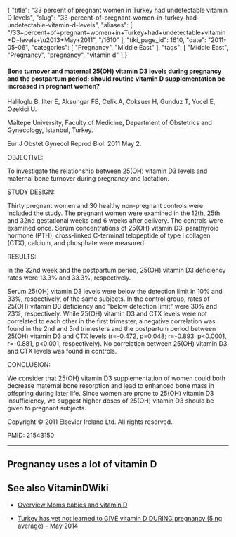 {
    "title": "33 percent of pregnant women in Turkey had undetectable vitamin D levels",
    "slug": "33-percent-of-pregnant-women-in-turkey-had-undetectable-vitamin-d-levels",
    "aliases": [
        "/33+percent+of+pregnant+women+in+Turkey+had+undetectable+vitamin+D+levels+\u2013+May+2011",
        "/1610"
    ],
    "tiki_page_id": 1610,
    "date": "2011-05-06",
    "categories": [
        "Pregnancy",
        "Middle East"
    ],
    "tags": [
        "Middle East",
        "Pregnancy",
        "pregnancy",
        "vitamin d"
    ]
}


#### Bone turnover and maternal 25(OH) vitamin D3 levels during pregnancy and the postpartum period: should routine vitamin D supplementation be increased in pregnant women?

Haliloglu B, Ilter E, Aksungar FB, Celik A, Coksuer H, Gunduz T, Yucel E, Ozekici U.

Maltepe University, Faculty of Medicine, Department of Obstetrics and Gynecology, Istanbul, Turkey.

Eur J Obstet Gynecol Reprod Biol. 2011 May 2. 

OBJECTIVE:

To investigate the relationship between 25(OH) vitamin D3 levels and maternal bone turnover during pregnancy and lactation.

STUDY DESIGN:

Thirty pregnant women and 30 healthy non-pregnant controls were included the study. The pregnant women were examined in the 12th, 25th and 32nd gestational weeks and 6 weeks after delivery. The controls were examined once. Serum concentrations of 25(OH) vitamin D3, parathyroid hormone (PTH), cross-linked C-terminal telopeptide of type I collagen (CTX), calcium, and phosphate were measured.

RESULTS:

In the 32nd week and the postpartum period, 25(OH) vitamin D3 deficiency rates were 13.3% and 33.3%, respectively. 

Serum 25(OH) vitamin D3 levels were below the detection limit in 10% and 33%, respectively, of the same subjects. In the control group, rates of 25(OH) vitamin D3 deficiency and "below detection limit" were 30% and 23%, respectively. While 25(OH) vitamin D3 and CTX levels were not correlated to each other in the first trimester, a negative correlation was found in the 2nd and 3rd trimesters and the postpartum period between 25(OH) vitamin D3 and CTX levels (r=-0.472, p=0.048; r=-0.893, p<0.0001, r=-0.881, p<0.001, respectively). No correlation between 25(OH) vitamin D3 and CTX levels was found in controls.

CONCLUSION:

We consider that 25(OH) vitamin D3 supplementation of women could both decrease maternal bone resorption and lead to enhanced bone mass in offspring during later life. Since women are prone to 25(OH) vitamin D3 insufficiency, we suggest higher doses of 25(OH) vitamin D3 should be given to pregnant subjects.

Copyright © 2011 Elsevier Ireland Ltd. All rights reserved.

PMID:     21543150

---

## Pregnancy uses a lot of vitamin D

## See also VitaminDWiki

* [Overview Moms babies and vitamin D](/tags/overview-moms-babies-and-vitamin-d.html)

* [Turkey has yet not learned to GIVE vitamin D DURING pregnancy (5 ng average) – May 2014](/posts/turkey-has-yet-not-learned-to-give-vitamin-d-during-pregnancy-5-ng-average)
